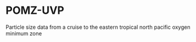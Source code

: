 # POMZ-UVP
Particle size data from a cruise to the eastern tropical north pacific oxygen minimum zone
